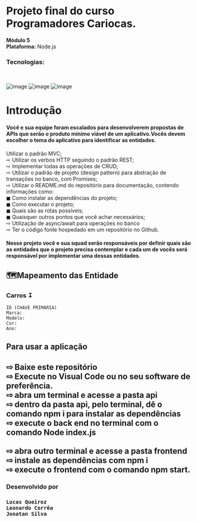 # Projeto final do curso Programadores Cariocas.<br> 
**Módulo 5**<br> 
**Plataforma:** Node.js<br>
<h3>Tecnologias:</h3><br> 

![image](https://user-images.githubusercontent.com/56053290/218258400-46b576f3-03c0-4557-b984-189c104e5a51.png)
![image](https://user-images.githubusercontent.com/56053290/218258497-d0ddc8bf-a8dc-45b2-aba5-4614700e73d5.png)
![image](https://user-images.githubusercontent.com/56053290/218259194-0cbc46a8-6150-4eb7-8cfb-14846262a0c3.png)

<h1>Introdução</h1>

<h4>Você e sua equipe foram escalados para desenvolverem
propostas de APIs que serão o produto mínimo viável de um
aplicativo.Vocês devem escolher o tema do aplicativo para
identificar as entidades.</h4>

Utilizar o padrão MVC;<br>
⇨ Utilizar os verbos HTTP seguindo o padrão REST;<br>
⇨ Implementar todas as operações de CRUD;<br>
⇨ Utilizar o padrão de projeto (design pattern) para abstração de transações no banco, com Promises;<br>
⇨ Utilizar o README.md do repositório para documentação, contendo informações como:<br>
◼ Como instalar as dependências do projeto;<br>
◼ Como executar o projeto;<br>
◼ Quais são as rotas possíveis;<br>
◼ Quaisquer outros pontos que você achar necessários;<br>
⇨ Utilização de async/await para operações no banco<br>
⇨ Ter o código fonte hospedado em um repositório no Github.<br>

<h4>Nesse projeto você e sua squad serão responsáveis por
definir quais são as entidades que o projeto precisa
contemplar e cada um de vocês será responsável por
implementar uma dessas entidades.</h4>


<h2>🗺️Mapeamento das Entidade</h2>

<h3>Carros ↧</h3>

```
ID (CHAVE PRIMÁRIA)
Marca:
Modelo:
Cor:
Ano:

```

<h2>Para usar a aplicação<h2>
⇨ Baixe este repositório<br>
⇨ Execute no Visual Code ou no seu software de preferência.<br>
⇨ abra um terminal e acesse a pasta api<br>
⇨ dentro da pasta api, pelo terminal, dê o comando npm i para instalar as dependências<br>
⇨ execute o back end no terminal com o comando Node index.js<br>
<br>
⇨ abra outro terminal e acesse a pasta frontend<br>
⇨ instale as dependências com npm i<br>
⇨ execute o frontend com o comando npm start.<br>

<h3> Desenvolvido por <h3>
 
```
Lucas Queiroz
Leonardo Corrêa
Jonatan Silva

```
